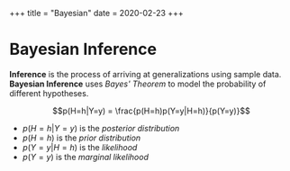+++
title = "Bayesian"
date = 2020-02-23
+++

# Bayesian Inference

__Inference__ is the process of arriving at generalizations using sample data. __Bayesian Inference__ uses _Bayes' Theorem_ to model the probability of different hypotheses.

$$p(H=h|Y=y) = \frac{p(H=h)p(Y=y|H=h)}{p(Y=y)}$$

- $p(H=h|Y=y)$ is the _posterior distribution_
- $p(H=h)$ is the _prior distribution_
- $p(Y=y|H=h)$ is the _likelihood_
- $p(Y=y)$ is the _marginal likelihood_
